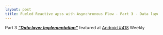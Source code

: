 ```yaml
---
layout: post
title: Fueled Reactive apss with Asynchronous Flow - Part 3 - Data layer
---
```

Part 3 ***["Data layer Implementation"](https://proandroiddev.com/fueled-reactive-apps-with-asynchronous-flow-part-3-data-layer-implementation-f6754d3f880)*** featured at [Android #418](https://mailchi.mp/androidweekly/android-weekly-418) Weekly
